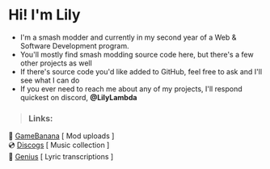 # Hi! I'm Lily

- I'm a smash modder and currently in my second year of a Web & Software Development program.
- You'll mostly find smash modding source code here, but there's a few other projects as well
- If there's source code you'd like added to GitHub, feel free to ask and I'll see what I can do
- If you ever need to reach me about any of my projects, I'll respond quickest on discord, **@LilyLambda**

>### Links:
🍌 [GameBanana](https://gamebanana.com/members/2056543) [ Mod uploads ]  
💿 [Discogs](https://www.discogs.com/user/lilylambda) [ Music collection ]  
📄 [Genius](https://genius.com/LilyLambda) [ Lyric transcriptions ]  
